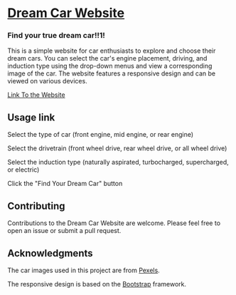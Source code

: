 # [Dream Car Website](https://github.com/newtonhaven/dreamcarwebsite)
### Find your true dream car!!1!

This is a simple website for car enthusiasts to explore and choose their dream cars. You can select the car's engine placement, driving, and induction type using the drop-down menus and view a corresponding image of the car. The website features a responsive design and can be viewed on various devices.

[Link To the Website](https://newtonhaven.github.io/dreamcarwebsite/)

## Usage link

Select the type of car (front engine, mid engine, or rear engine)

Select the drivetrain (front wheel drive, rear wheel drive, or all wheel drive)

Select the induction type (naturally aspirated, turbocharged, supercharged, or electric)

Click the "Find Your Dream Car" button

## Contributing

Contributions to the Dream Car Website are welcome. Please feel free to open an issue or submit a pull request.

## Acknowledgments

The car images used in this project are from [Pexels](https://www.pexels.com).

The responsive design is based on the [Bootstrap](https://getbootstrap.com/) framework.

